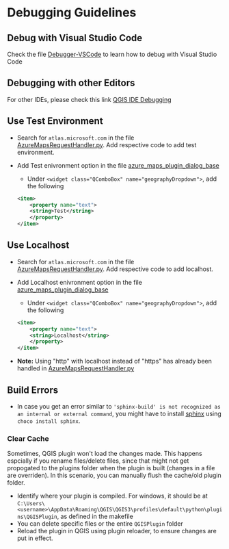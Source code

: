 # Debugging Guidelines


## Debug with Visual Studio Code
Check the file [Debugger-VSCode](./debugger-vscode.md) to learn how to debug with Visual Studio Code

## Debugging with other Editors
For other IDEs, please check this link [QGIS IDE Debugging](https://docs.qgis.org/3.22/en/docs/pyqgis_developer_cookbook/plugins/ide_debugging.html)

## Use Test Environment
- Search for `atlas.microsoft.com` in the file [AzureMapsRequestHandler.py](../../src/helpers/AzureMapsRequestHandler.py). Add respective code to add test environment.
- Add Test enivronment option in the file [azure_maps_plugin_dialog_base](../../src/ui/azure_maps_plugin_dialog_base.ui)
    - Under `<widget class="QComboBox" name="geographyDropdown">`, add the following

    ```xml
    <item>
        <property name="text">
        <string>Test</string>
        </property>
    </item>
    ```

## Use Localhost
- Search for `atlas.microsoft.com` in the file [AzureMapsRequestHandler.py](../../src/helpers/AzureMapsRequestHandler.py). Add respective code to add localhost.
- Add Localhost enivronment option in the file [azure_maps_plugin_dialog_base](../../src/ui/azure_maps_plugin_dialog_base.ui)
    - Under `<widget class="QComboBox" name="geographyDropdown">`, add the following

    ```xml
    <item>
        <property name="text">
        <string>Localhost</string>
        </property>
    </item>
    ```
- **Note:** Using "http" with localhost instead of "https" has already been handled in [AzureMapsRequestHandler.py](../../src/helpers/AzureMapsRequestHandler.py)

## Build Errors
- In case you get an error similar to `'sphinx-build' is not recognized as an internal or external command`, you might have to install [sphinx](https://www.sphinx-doc.org/en/master/usage/installation.html) using `choco install sphinx`.

### Clear Cache
Sometimes, QGIS plugin won't load the changes made. This happens espcially if you rename files/delete files, since that might not get propogated to the plugins folder when the plugin is built (changes in a file are overriden). In this scenario, you can manually flush the cache/old plugin folder.
- Identify where your plugin is compiled. For windows, it should be at `C:\Users\<username>\AppData\Roaming\QGIS\QGIS3\profiles\default\python\plugins\QGISPlugin`, as defined in the makefile
- You can delete specific files or the entire `QGISPlugin` folder
- Reload the plugin in QGIS using plugin reloader, to ensure changes are put in effect.